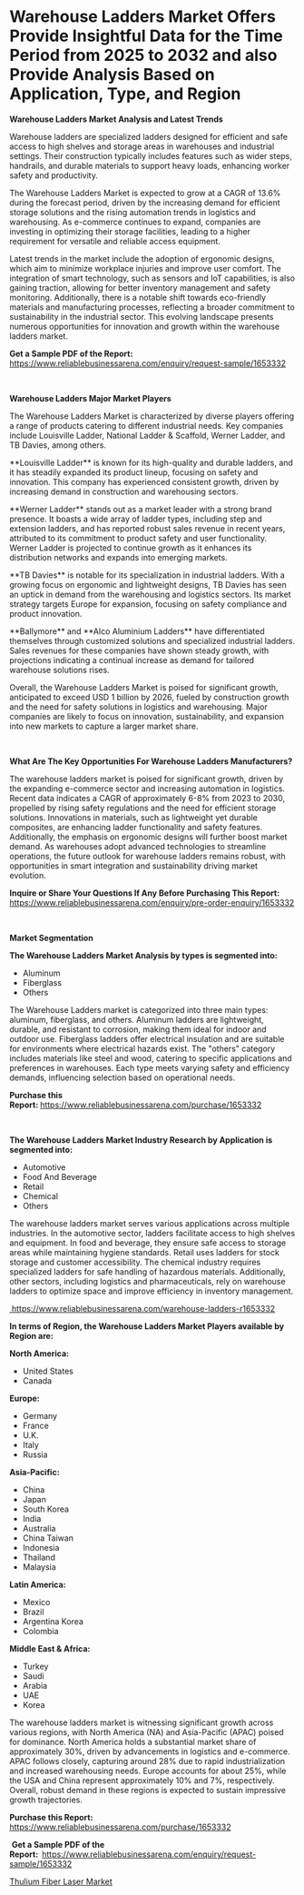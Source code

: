 <p><h1>Warehouse Ladders Market Offers Provide Insightful Data for the Time Period from 2025 to 2032 and also Provide Analysis Based on Application, Type, and Region</h1></p><p><strong>Warehouse Ladders Market Analysis and Latest Trends</strong></p>
<p><p>Warehouse ladders are specialized ladders designed for efficient and safe access to high shelves and storage areas in warehouses and industrial settings. Their construction typically includes features such as wider steps, handrails, and durable materials to support heavy loads, enhancing worker safety and productivity.</p><p>The Warehouse Ladders Market is expected to grow at a CAGR of 13.6% during the forecast period, driven by the increasing demand for efficient storage solutions and the rising automation trends in logistics and warehousing. As e-commerce continues to expand, companies are investing in optimizing their storage facilities, leading to a higher requirement for versatile and reliable access equipment.</p><p>Latest trends in the market include the adoption of ergonomic designs, which aim to minimize workplace injuries and improve user comfort. The integration of smart technology, such as sensors and IoT capabilities, is also gaining traction, allowing for better inventory management and safety monitoring. Additionally, there is a notable shift towards eco-friendly materials and manufacturing processes, reflecting a broader commitment to sustainability in the industrial sector. This evolving landscape presents numerous opportunities for innovation and growth within the warehouse ladders market.</p></p>
<p><strong>Get a Sample PDF of the Report:&nbsp;</strong> <a href="https://www.reliablebusinessarena.com/enquiry/request-sample/1653332?utm_campaign=2746&utm_medium=2&utm_source=Github&utm_content=ia&utm_term=06032025&utm_id=warehouse-ladders">https://www.reliablebusinessarena.com/enquiry/request-sample/1653332</a></p>
<p>&nbsp;</p>
<p><strong>Warehouse Ladders Major Market Players</strong></p>
<p><p>The Warehouse Ladders Market is characterized by diverse players offering a range of products catering to different industrial needs. Key companies include Louisville Ladder, National Ladder & Scaffold, Werner Ladder, and TB Davies, among others.</p><p>**Louisville Ladder** is known for its high-quality and durable ladders, and it has steadily expanded its product lineup, focusing on safety and innovation. This company has experienced consistent growth, driven by increasing demand in construction and warehousing sectors.</p><p>**Werner Ladder** stands out as a market leader with a strong brand presence. It boasts a wide array of ladder types, including step and extension ladders, and has reported robust sales revenue in recent years, attributed to its commitment to product safety and user functionality. Werner Ladder is projected to continue growth as it enhances its distribution networks and expands into emerging markets.</p><p>**TB Davies** is notable for its specialization in industrial ladders. With a growing focus on ergonomic and lightweight designs, TB Davies has seen an uptick in demand from the warehousing and logistics sectors. Its market strategy targets Europe for expansion, focusing on safety compliance and product innovation.</p><p>**Ballymore** and **Alco Aluminium Ladders** have differentiated themselves through customized solutions and specialized industrial ladders. Sales revenues for these companies have shown steady growth, with projections indicating a continual increase as demand for tailored warehouse solutions rises.</p><p>Overall, the Warehouse Ladders Market is poised for significant growth, anticipated to exceed USD 1 billion by 2026, fueled by construction growth and the need for safety solutions in logistics and warehousing. Major companies are likely to focus on innovation, sustainability, and expansion into new markets to capture a larger market share.</p></p>
<p>&nbsp;</p>
<p><strong>What Are The Key Opportunities For Warehouse Ladders Manufacturers?</strong></p>
<p><p>The warehouse ladders market is poised for significant growth, driven by the expanding e-commerce sector and increasing automation in logistics. Recent data indicates a CAGR of approximately 6-8% from 2023 to 2030, propelled by rising safety regulations and the need for efficient storage solutions. Innovations in materials, such as lightweight yet durable composites, are enhancing ladder functionality and safety features. Additionally, the emphasis on ergonomic designs will further boost market demand. As warehouses adopt advanced technologies to streamline operations, the future outlook for warehouse ladders remains robust, with opportunities in smart integration and sustainability driving market evolution.</p></p>
<p><strong>Inquire or Share Your Questions If Any Before Purchasing This Report:</strong> <a href="https://www.reliablebusinessarena.com/enquiry/pre-order-enquiry/1653332?utm_campaign=2746&utm_medium=2&utm_source=Github&utm_content=ia&utm_term=06032025&utm_id=warehouse-ladders">https://www.reliablebusinessarena.com/enquiry/pre-order-enquiry/1653332</a></p>
<p>&nbsp;</p>
<p><strong>Market Segmentation</strong></p>
<p><strong>The Warehouse Ladders Market Analysis by types is segmented into:</strong></p>
<p><ul><li>Aluminum</li><li>Fiberglass</li><li>Others</li></ul></p>
<p><p>The Warehouse Ladders market is categorized into three main types: aluminum, fiberglass, and others. Aluminum ladders are lightweight, durable, and resistant to corrosion, making them ideal for indoor and outdoor use. Fiberglass ladders offer electrical insulation and are suitable for environments where electrical hazards exist. The "others" category includes materials like steel and wood, catering to specific applications and preferences in warehouses. Each type meets varying safety and efficiency demands, influencing selection based on operational needs.</p></p>
<p><strong>Purchase this Report:&nbsp;</strong><a href="https://www.reliablebusinessarena.com/purchase/1653332?utm_campaign=2746&utm_medium=2&utm_source=Github&utm_content=ia&utm_term=06032025&utm_id=warehouse-ladders">https://www.reliablebusinessarena.com/purchase/1653332</a></p>
<p>&nbsp;</p>
<p><strong>The Warehouse Ladders Market Industry Research by Application is segmented into:</strong></p>
<p><ul><li>Automotive</li><li>Food And Beverage</li><li>Retail</li><li>Chemical</li><li>Others</li></ul></p>
<p><p>The warehouse ladders market serves various applications across multiple industries. In the automotive sector, ladders facilitate access to high shelves and equipment. In food and beverage, they ensure safe access to storage areas while maintaining hygiene standards. Retail uses ladders for stock storage and customer accessibility. The chemical industry requires specialized ladders for safe handling of hazardous materials. Additionally, other sectors, including logistics and pharmaceuticals, rely on warehouse ladders to optimize space and improve efficiency in inventory management.</p></p>
<p><a href="https://www.reliablebusinessarena.com/warehouse-ladders-r1653332?utm_campaign=2746&utm_medium=2&utm_source=Github&utm_content=ia&utm_term=06032025&utm_id=warehouse-ladders">&nbsp;https://www.reliablebusinessarena.com/warehouse-ladders-r1653332</a></p>
<p><strong>In terms of Region, the Warehouse Ladders Market Players available by Region are:</strong></p>
<p>
    <p> <strong> North America: </strong>
        <ul>
            <li>United States</li>
            <li>Canada</li>
        </ul>
        </p> 
    <p> <strong> Europe: </strong>
        <ul>
            <li>Germany</li>
            <li>France</li>
            <li>U.K.</li>
            <li>Italy</li>
            <li>Russia</li>
        </ul>
        </p> 
    <p> <strong> Asia-Pacific: </strong>
        <ul>
            <li>China</li>
            <li>Japan</li>
            <li>South Korea</li>
            <li>India</li>
            <li>Australia</li>
            <li>China Taiwan</li>
            <li>Indonesia</li>
            <li>Thailand</li>
            <li>Malaysia</li>
        </ul>
        </p> 
    <p> <strong> Latin America: </strong>
        <ul>
            <li>Mexico</li>
            <li>Brazil</li>
            <li>Argentina Korea</li>
            <li>Colombia</li>
        </ul>
        </p> 
    <p> <strong> Middle East & Africa: </strong>
        <ul>
            <li>Turkey</li>
            <li>Saudi</li>
            <li>Arabia</li>
            <li>UAE</li>
            <li>Korea</li>
        </ul>
    </p>
    </p>
<p><p>The warehouse ladders market is witnessing significant growth across various regions, with North America (NA) and Asia-Pacific (APAC) poised for dominance. North America holds a substantial market share of approximately 30%, driven by advancements in logistics and e-commerce. APAC follows closely, capturing around 28% due to rapid industrialization and increased warehousing needs. Europe accounts for about 25%, while the USA and China represent approximately 10% and 7%, respectively. Overall, robust demand in these regions is expected to sustain impressive growth trajectories.</p></p>
<p><strong>Purchase this Report: </strong><a href="https://www.reliablebusinessarena.com/purchase/1653332?utm_campaign=2746&utm_medium=2&utm_source=Github&utm_content=ia&utm_term=06032025&utm_id=warehouse-ladders">https://www.reliablebusinessarena.com/purchase/1653332</a></p>
<p>&nbsp;<strong>Get a Sample PDF of the Report:&nbsp;&nbsp;</strong><a href="https://www.reliablebusinessarena.com/enquiry/request-sample/1653332?utm_campaign=2746&utm_medium=2&utm_source=Github&utm_content=ia&utm_term=06032025&utm_id=warehouse-ladders">https://www.reliablebusinessarena.com/enquiry/request-sample/1653332</a></p>
<p><strong></strong></p>
<p><p><a href="https://github.com/organophelia8282/Market-Research-Report-List-1/blob/main/thulium-fiber-laser-market.md?utm_campaign=2746&utm_medium=2&utm_source=Github&utm_content=ia&utm_term=06032025&utm_id=warehouse-ladders">Thulium Fiber Laser Market</a></p></p>